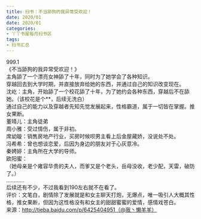 ```yaml
---
title: 扫书：不当舔狗的我异常受欢迎！
date: 2020/01
date: 2020/01
categories:
- 丫丫书屋每月扫书区
tags:
- 扫书汇总
---
```



999.1  
《不当舔狗的我异常受欢迎！》  
主角舔了一个漂亮女神舔了十年，同时为了她学会了各种知识。  
穿越回去到大学时期，并直接放弃给她的东西，并通过自己的知识改变现在。  
沈屹：主角，开始舔了一个校花舔了十年，为了她约会各种东西，穿越后不在舔她。（该校花是个**，后续无洗白）  
通过自己的能力以及穿越者先知先觉发展起来，性格霸道，属于一切皆在掌握。推女果断。  
董晴儿：主角徒弟  
周小雅：受过情伤，属于非初。  
席幼璇：销售房地产行业，买房时候呗男主看上后金屋藏娇，没说处不处。  
冯希希：曾也想谈恋爱，后因为身边的朋友对于心灰意冷。  
秦娉婷：主角所在大学的导师。  
欧阳蜜：  
（她母亲是个雍容华贵的夫人，而爹又是个老头，岳母没收，老少配，天雷，破防了。）  
…………  
后续还有不少，不过我看到190左右就不在看了。  
评价：文笔白，剧情除了发展就是和女主聊天打炮，无爆点，唯一吸引人大概其性格，推女果断，但因为这性格没有和女主的甜甜蜜蜜的爱情，感情戏苍白。  
来源：http://tieba.baidu.com/p/6425404951（@我丶懒羊羊）  
